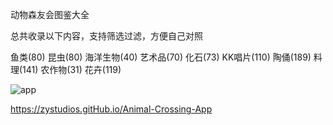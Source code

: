 动物森友会图鉴大全

总共收录以下内容，支持筛选过滤，方便自己对照

鱼类(80)
昆虫(80)
海洋生物(40)
艺术品(70)
化石(73)
KK唱片(110)
陶俑(189)
料理(141)
农作物(31)
花卉(119)


![app](https://github.com/user-attachments/assets/9997e129-dc28-4aff-a0b8-f95c993803b1)

https://zystudios.gitHub.io/Animal-Crossing-App
